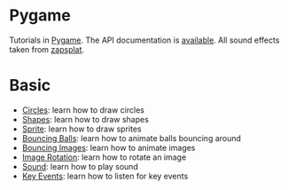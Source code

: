 # Pygame

Tutorials in [Pygame](https://www.pygame.org). The API documentation is [available](https://www.pygame.org/docs/). All sound effects taken from [zapsplat](https://www.zapsplat.com/).

# Basic

* [Circles](draw-circles.py): learn how to draw circles
* [Shapes](draw-shapes.py): learn how to draw shapes
* [Sprite](draw-sprite.py): learn how to draw sprites
* [Bouncing Balls](bouncing-balls.py): learn how to animate balls bouncing around
* [Bouncing Images](bouncing-image.py): learn how to animate images
* [Image Rotation](image-rotation.py): learn how to rotate an image
* [Sound](bouncing-image-with-sound.py): learn how to play sound
* [Key Events](key-movement.py): learn how to listen for key events